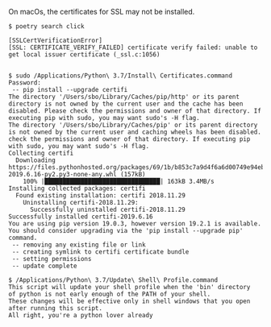 On macOs, the certificates for SSL may not be installed.

    $ poetry search click
                                                                                                                    
    [SSLCertVerificationError]                                                                           
    [SSL: CERTIFICATE_VERIFY_FAILED] certificate verify failed: unable to get local issuer certificate (_ssl.c:1056)  
                                                                                                                    

    $ sudo /Applications/Python\ 3.7/Install\ Certificates.command 
    Password:
     -- pip install --upgrade certifi
    The directory '/Users/sbo/Library/Caches/pip/http' or its parent directory is not owned by the current user and the cache has been disabled. Please check the permissions and owner of that directory. If executing pip with sudo, you may want sudo's -H flag.
    The directory '/Users/sbo/Library/Caches/pip' or its parent directory is not owned by the current user and caching wheels has been disabled. check the permissions and owner of that directory. If executing pip with sudo, you may want sudo's -H flag.
    Collecting certifi
      Downloading https://files.pythonhosted.org/packages/69/1b/b853c7a9d4f6a6d00749e94eb6f3a041e342a885b87340b79c1ef73e3a78/certifi-2019.6.16-py2.py3-none-any.whl (157kB)
        100% |████████████████████████████████| 163kB 3.4MB/s 
    Installing collected packages: certifi
      Found existing installation: certifi 2018.11.29
        Uninstalling certifi-2018.11.29:
          Successfully uninstalled certifi-2018.11.29
    Successfully installed certifi-2019.6.16
    You are using pip version 19.0.3, however version 19.2.1 is available.
    You should consider upgrading via the 'pip install --upgrade pip' command.
     -- removing any existing file or link
     -- creating symlink to certifi certificate bundle
     -- setting permissions
     -- update complete

    $ /Applications/Python\ 3.7/Update\ Shell\ Profile.command 
    This script will update your shell profile when the 'bin' directory
    of python is not early enough of the PATH of your shell.
    These changes will be effective only in shell windows that you open
    after running this script.
    All right, you're a python lover already
